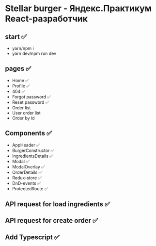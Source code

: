 # Stellar burger - Яндекс.Практикум React-разработчик

## start ✅

- yarn/npm i
- yarn dev/npm run dev

## pages ✅

- Home ✅
- Profile ✅
- 404 ✅
- Forgot password ✅
- Reset password ✅
- Order list
- User order list
- Order by id

## Components ✅

- AppHeader ✅
- BurgerConstructor ✅
- IngredientsDetails ✅
- Modal ✅
- ModalOverlay ✅
- OrderDetails ✅
- Redux-store ✅
- DnD-events ✅
- ProtectedRoute ✅

## API request for load ingredients ✅

## API request for create order ✅

## Add Typescript ✅
